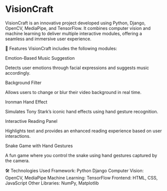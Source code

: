 # VisionCraft
VisionCraft is an innovative project developed using Python, Django, OpenCV, MediaPipe, and TensorFlow. It combines computer vision and machine learning to deliver multiple interactive modules, offering a seamless and immersive user experience.

🚀 Features
VisionCraft includes the following modules:

Emotion-Based Music Suggestion

Detects user emotions through facial expressions and suggests music accordingly.

Background Filter

Allows users to change or blur their video background in real time.

Ironman Hand Effect

Simulates Tony Stark’s iconic hand effects using hand gesture recognition.

Interactive Reading Panel

Highlights text and provides an enhanced reading experience based on user interactions.

Snake Game with Hand Gestures

A fun game where you control the snake using hand gestures captured by the camera.

🛠️ Technologies Used
Framework: Python Django
Computer Vision: OpenCV, MediaPipe
Machine Learning: TensorFlow
Frontend: HTML, CSS, JavaScript
Other Libraries: NumPy, Matplotlib
